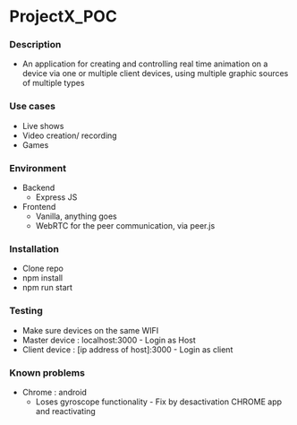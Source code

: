 # ProjectX_POC

### Description
- An application for creating and controlling real time animation on a device via one or multiple client devices, using multiple graphic sources of multiple types

### Use cases
- Live shows
- Video creation/ recording
- Games

### Environment
- Backend
  - Express JS
- Frontend
  - Vanilla, anything goes
  - WebRTC for the peer communication, via peer.js
  
### Installation
  - Clone repo
  - npm install
  - npm run start
  
### Testing
  - Make sure devices on the same WIFI
  - Master device : localhost:3000 - Login as Host
  - Client device : [ip address of host]:3000 - Login as client
  
### Known problems
  - Chrome : android
    - Loses gyroscope functionality - Fix by desactivation CHROME app and reactivating
  
